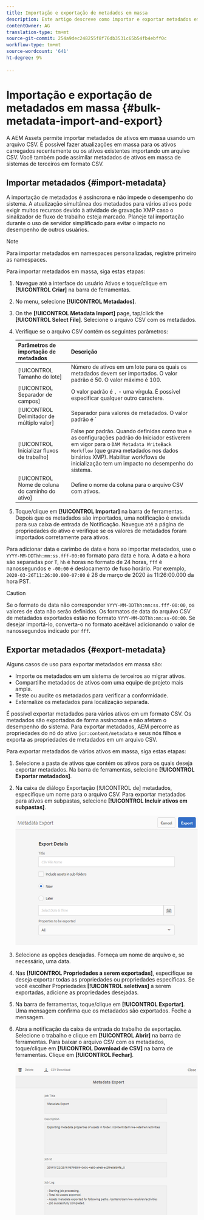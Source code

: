 ```yaml
---
title: Importação e exportação de metadados em massa
description: Este artigo descreve como importar e exportar metadados em massa.
contentOwner: AG
translation-type: tm+mt
source-git-commit: 254a9dec248255f8f76db3531c65b54fb4ebff0c
workflow-type: tm+mt
source-wordcount: '641'
ht-degree: 9%

---
```



# Importação e exportação de metadados em massa {#bulk-metadata-import-and-export}

A AEM Assets permite importar metadados de ativos em massa usando um arquivo CSV. É possível fazer atualizações em massa para os ativos carregados recentemente ou os ativos existentes importando um arquivo CSV. Você também pode assimilar metadados de ativos em massa de sistemas de terceiros em formato CSV.

## Importar metadados {#import-metadata}

A importação de metadados é assíncrona e não impede o desempenho do sistema. A atualização simultânea dos metadados para vários ativos pode exigir muitos recursos devido à atividade de gravação XMP caso o sinalizador de fluxo de trabalho esteja marcado. Planeje tal importação durante o uso de servidor simplificado para evitar o impacto no desempenho de outros usuários.

>[!NOTE]
>
>Para importar metadados em namespaces personalizadas, registre primeiro as namespaces.

Para importar metadados em massa, siga estas etapas:

1. Navegue até a interface do usuário Ativos e toque/clique em **[!UICONTROL Criar]** na barra de ferramentas.
1. No menu, selecione **[!UICONTROL Metadados]**.
1. On the **[!UICONTROL Metadata Import]** page, tap/click the **[!UICONTROL Select File]**.  Selecione o arquivo CSV com os metadados.
1. Verifique se o arquivo CSV contém os seguintes parâmetros:

   | Parâmetros de importação de metadados | Descrição |
   |:---|:---|
   | [!UICONTROL Tamanho do lote] | Número de ativos em um lote para os quais os metadados devem ser importados. O valor padrão é 50. O valor máximo é 100. |
   | [!UICONTROL Separador de campos] | O valor padrão é `,` - uma vírgula. É possível especificar qualquer outro caractere. |
   | [!UICONTROL Delimitador de múltiplo valor] | Separador para valores de metadados. O valor padrão é `|` - um pipe. |
   | [!UICONTROL Inicializar fluxos de trabalho] | False por padrão. Quando definidas como true e as configurações padrão do Iniciador estiverem em vigor para o `DAM Metadata WriteBack Workflow` (que grava metadados nos dados binários XMP). Habilitar workflows de inicialização tem um impacto no desempenho do sistema. |
   | [!UICONTROL Nome de coluna do caminho do ativo] | Define o nome da coluna para o arquivo CSV com ativos. |

1. Toque/clique em **[!UICONTROL Importar]** na barra de ferramentas. Depois que os metadados são importados, uma notificação é enviada para sua caixa de entrada de Notificação. Navegue até a página de propriedades do ativo e verifique se os valores de metadados foram importados corretamente para ativos.

Para adicionar data e carimbo de data e hora ao importar metadados, use o `YYYY-MM-DDThh:mm:ss.fff-00:00` formato para data e hora. A data e a hora são separadas por `T`, `hh` é horas no formato de 24 horas, `fff` é nanossegundos e `-00:00` é deslocamento de fuso horário. Por exemplo, `2020-03-26T11:26:00.000-07:00` é 26 de março de 2020 às 11:26:00.000 da hora PST.

>[!CAUTION]
>
>Se o formato de data não corresponder `YYYY-MM-DDThh:mm:ss.fff-00:00`, os valores de data não serão definidos. Os formatos de data do arquivo CSV de metadados exportados estão no formato `YYYY-MM-DDThh:mm:ss-00:00`. Se desejar importá-lo, converta-o no formato aceitável adicionando o valor de nanossegundos indicado por `fff`.

## Exportar metadados {#export-metadata}

Alguns casos de uso para exportar metadados em massa são:

* Importe os metadados em um sistema de terceiros ao migrar ativos.
* Compartilhe metadados de ativos com uma equipe de projeto mais ampla.
* Teste ou audite os metadados para verificar a conformidade.
* Externalize os metadados para localização separada.

É possível exportar metadados para vários ativos em um formato CSV. Os metadados são exportados de forma assíncrona e não afetam o desempenho do sistema. Para exportar metadados, AEM percorre as propriedades do nó do ativo `jcr:content/metadata` e seus nós filhos e exporta as propriedades de metadados em um arquivo CSV.

Para exportar metadados de vários ativos em massa, siga estas etapas:

1. Selecione a pasta de ativos que contém os ativos para os quais deseja exportar metadados. Na barra de ferramentas, selecione **[!UICONTROL Exportar metadados]**.

1. Na caixa de diálogo Exportação [!UICONTROL de] metadados, especifique um nome para o arquivo CSV. Para exportar metadados para ativos em subpastas, selecione **[!UICONTROL Incluir ativos em subpastas]**.

   ![export_metadata_page](assets/export_metadata_page.png)

1. Selecione as opções desejadas. Forneça um nome de arquivo e, se necessário, uma data.
1. Nas **[!UICONTROL Propriedades a serem exportadas]**, especifique se deseja exportar todas as propriedades ou propriedades específicas. Se você escolher Propriedades **[!UICONTROL seletivas]** a serem exportadas, adicione as propriedades desejadas.

1. Na barra de ferramentas, toque/clique em **[!UICONTROL Exportar]**. Uma mensagem confirma que os metadados são exportados. Feche a mensagem.

1. Abra a notificação da caixa de entrada do trabalho de exportação. Selecione o trabalho e clique em **[!UICONTROL Abrir]** na barra de ferramentas. Para baixar o arquivo CSV com os metadados, toque/clique em **[!UICONTROL Download de CSV]** na barra de ferramentas. Clique em **[!UICONTROL Fechar]**.

   ![csv_download](assets/csv_download.png)
